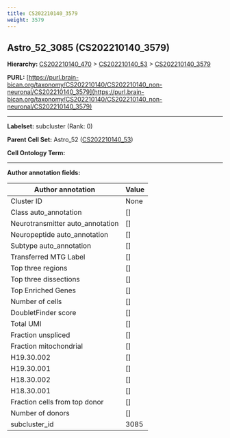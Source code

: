 ```yaml
---
title: CS202210140_3579
weight: 3579
---
```

## Astro_52_3085 (CS202210140_3579)
<b>Hierarchy: </b>
[CS202210140_470](../CS202210140_470) >
[CS202210140_53](../CS202210140_53) >
[CS202210140_3579](../CS202210140_3579)

**PURL:** [https://purl.brain-bican.org/taxonomy/CS202210140/CS202210140_non-neuronal/CS202210140_3579](https://purl.brain-bican.org/taxonomy/CS202210140/CS202210140_non-neuronal/CS202210140_3579)

---


**Labelset:** subcluster (Rank: 0)

**Parent Cell Set:** Astro_52 ([CS202210140_53](../CS202210140_53))



**Cell Ontology Term:** 

[MARKER GENES.]: #


---

[TRANSFERRED ANNOTATIONS.]: #


[AUTHOR ANNOTATION FIELDS.]: #


**Author annotation fields:**

| Author annotation | Value |
|-------------------|-------|
|Cluster ID|None|
|Class auto_annotation|[]|
|Neurotransmitter auto_annotation|[]|
|Neuropeptide auto_annotation|[]|
|Subtype auto_annotation|[]|
|Transferred MTG Label|[]|
|Top three regions|[]|
|Top three dissections|[]|
|Top Enriched Genes|[]|
|Number of cells|[]|
|DoubletFinder score|[]|
|Total UMI|[]|
|Fraction unspliced|[]|
|Fraction mitochondrial|[]|
|H19.30.002|[]|
|H19.30.001|[]|
|H18.30.002|[]|
|H18.30.001|[]|
|Fraction cells from top donor|[]|
|Number of donors|[]|
|subcluster_id|3085|

